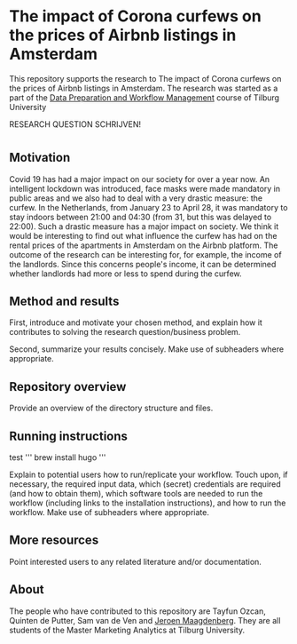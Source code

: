 # The impact of Corona curfews on the prices of Airbnb listings in Amsterdam

This repository supports the research to The impact of Corona curfews on the prices of Airbnb listings in Amsterdam. The research was started as a part of the [Data Preparation and Workflow Management](https://dprep.hannesdatta.com) course of Tilburg University

RESEARCH QUESTION SCHRIJVEN!

# 

## Motivation

Covid 19 has had a major impact on our society for over a year now. An intelligent lockdown was introduced, face masks were made mandatory in public areas and we also had to deal with a very drastic measure: the curfew. In the Netherlands, from January 23 to April 28, it was mandatory to stay indoors between 21:00 and 04:30 (from 31, but this was delayed to 22:00). Such a drastic measure has a major impact on society. We think it would be interesting to find out what influence the curfew has had on the rental prices of the apartments in Amsterdam on the Airbnb platform. The outcome of the research can be interesting for, for example, the income of the landlords. Since this concerns people's income, it can be determined whether landlords had more or less to spend during the curfew.

## Method and results

First, introduce and motivate your chosen method, and explain how it contributes to solving the research question/business problem.

Second, summarize your results concisely. Make use of subheaders where appropriate.

## Repository overview

Provide an overview of the directory structure and files.

## Running instructions

test
'''
brew install hugo
'''

Explain to potential users how to run/replicate your workflow. Touch upon, if necessary, the required input data, which (secret) credentials are required (and how to obtain them), which software tools are needed to run the workflow (including links to the installation instructions), and how to run the workflow. Make use of subheaders where appropriate.

## More resources

Point interested users to any related literature and/or documentation.

## About

The people who have contributed to this repository are Tayfun Ozcan, Quinten de Putter, Sam van de Ven and [Jeroen Maagdenberg](https://github.com/jeroenmaagdenberg). They are all students of the Master Marketing Analytics at Tilburg University.
